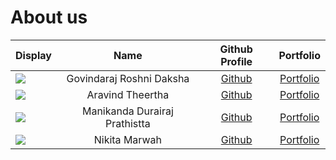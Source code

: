 # About us

| Display                                             |             Name              |              Github Profile               |             Portfolio             |
|-----------------------------------------------------|:-----------------------------:|:-----------------------------------------:|:---------------------------------:|
| ![](https://via.placeholder.com/100.png?text=Photo) |   Govindaraj Roshni Daksha    | [Github](https://github.com/roshnidaksha) | [Portfolio](team/roshnidaksha.md) |
| ![](https://via.placeholder.com/100.png?text=Photo) |       Aravind Theertha        | [Github](https://github.com/theertha120)  | [Portfolio](team/theertha120.md)  |
| ![](https://via.placeholder.com/100.png?text=Photo) | Manikanda Durairaj Prathistta | [Github](https://github.com/prathisttam)  | [Portfolio](team/prathisttam.md)  |
| ![](https://via.placeholder.com/100.png?text=Photo) |         Nikita Marwah         |   [Github](https://github.com/nmarwah7)   |   [Portfolio](team/nmarwah7.md)   |




